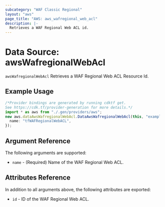 ```yaml
---
subcategory: "WAF Classic Regional"
layout: "aws"
page_title: "AWS: aws_wafregional_web_acl"
description: |-
  Retrieves a WAF Regional Web ACL id.
---
```


# Data Source: awsWafregionalWebAcl

`awsWafregionalWebAcl` Retrieves a WAF Regional Web ACL Resource Id.

## Example Usage

```typescript
/*Provider bindings are generated by running cdktf get.
See https://cdk.tf/provider-generation for more details.*/
import * as aws from "./.gen/providers/aws";
new aws.dataAwsWafregionalWebAcl.DataAwsWafregionalWebAcl(this, "example", {
  name: "tfWAFRegionalWebACL",
});

```

## Argument Reference

The following arguments are supported:

* `name` - (Required) Name of the WAF Regional Web ACL.

## Attributes Reference

In addition to all arguments above, the following attributes are exported:

* `id` - ID of the WAF Regional Web ACL.
